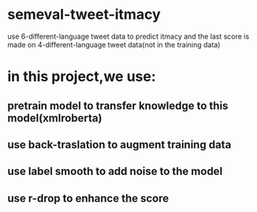 # semeval-tweet-itmacy
use 6-different-language tweet data to predict itmacy
and the last score is made on 4-different-language tweet data(not in the training data)
# in this project,we use:
## pretrain model to transfer knowledge to this model(xmlroberta)
## use back-traslation to augment training data
## use label smooth to add noise to the model
## use r-drop to enhance the score
